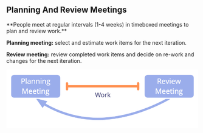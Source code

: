 ## Planning And Review Meetings

<summary>
**People meet at regular intervals (1-4 weeks) in timeboxed meetings to plan and review work.**
</summary>

**Planning meeting:** select and estimate work items for the next iteration.

**Review meeting:** review completed work items and decide on re-work and changes for the next iteration.

![Planning and review meetings](img/meetings/planning-review.png)
